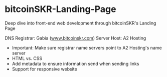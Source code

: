 # bitcoinSKR-Landing-Page
Deep dive into front-end web development through bitcoinSKR's Landing Page


DNS Registrar: Gabia (www.bitcoinskr.com)
Server Host: A2 Hosting 
- Important: Make sure registrar name servers point to A2 Hosting's name server
- HTML vs. CSS
- Add metadata to ensure information send when sending links
- Support for responsive website

